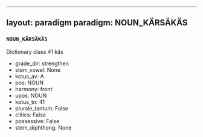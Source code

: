 
---
layout: paradigm
paradigm: NOUN_KÄRSÄKÄS
---
### ` NOUN_KÄRSÄKÄS `

Dictionary class 41 käs
* grade_dir: strengthen
* stem_vowel: None
* kotus_av: A
* pos: NOUN
* harmony: front
* upos: NOUN
* kotus_tn: 41
* plurale_tantum: False
* clitics: False
* possessive: False
* stem_diphthong: None
